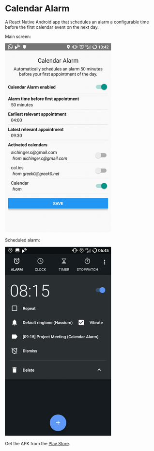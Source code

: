 # Calendar Alarm

A React Native Android app that schedules an alarm a configurable time before the first calendar event on the next day.

Main screen:

<img src="img/CalendarAlarm.png" width="350" />

Scheduled alarm:

<img src="img/ScheduledAlarm.png" width="350" />

Get the APK from the [Play Store](https://play.google.com/store/apps/details?id=com.calendaralarm).
